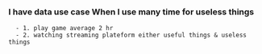 ### I have data use case When I use many time for useless things

      - 1. play game average 2 hr
      - 2. watching streaming plateform either useful things & useless things 
